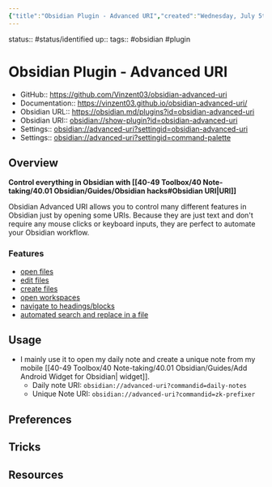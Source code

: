 ```yaml
---
{"title":"Obsidian Plugin - Advanced URI","created":"Wednesday, July 5th 2023, 8:47:35 PM +03:00","modified":"Monday, September 4th 2023, 9:36:11 PM +03:00","dg-publish":true,"permalink":"/40-49-toolbox/40-note-taking/40-01-obsidian/plugins/advanced-uri/","dgPassFrontmatter":true,"updated":"Monday, September 4th 2023, 9:36:11 PM +03:00"}
---
```



status:: #status/identified 
up:: 
tags:: #obsidian #plugin 

# Obsidian Plugin - Advanced URI

- GitHub:: https://github.com/Vinzent03/obsidian-advanced-uri
- Documentation:: https://vinzent03.github.io/obsidian-advanced-uri/
- Obsidian URL:: https://obsidian.md/plugins?id=obsidian-advanced-uri
- Obsidian URI:: [obsidian://show-plugin?id=obsidian-advanced-uri](obsidian://show-plugin?id=obsidian-advanced-uri)
- Settings:: [obsidian://advanced-uri?settingid=obsidian-advanced-uri](obsidian://advanced-uri?settingid=obsidian-advanced-uri)
- Settings:: [obsidian://advanced-uri?settingid=command-palette](obsidian://advanced-uri?settingid=hotkeys&data=test&mode=append)

## Overview

**Control everything in Obsidian with [[40-49 Toolbox/40 Note-taking/40.01 Obsidian/Guides/Obsidian hacks#Obsidian URI\|URI]]**

Obsidian Advanced URI allows you to control many different features in Obsidian just by opening some URIs. Because they are just text and don't require any mouse clicks or keyboard inputs, they are perfect to automate your Obsidian workflow.

### Features

- [open files](https://vinzent03.github.io/obsidian-advanced-uri/actions/navigation)
- [edit files](https://vinzent03.github.io/obsidian-advanced-uri/actions/writing)
- [create files](https://vinzent03.github.io/obsidian-advanced-uri/actions/writing)
- [open workspaces](https://vinzent03.github.io/obsidian-advanced-uri/actions/navigation)
- [navigate to headings/blocks](https://vinzent03.github.io/obsidian-advanced-uri/actions/navigation)
- [automated search and replace in a file](https://vinzent03.github.io/obsidian-advanced-uri/actions/search)

## Usage

- I mainly use it to open my daily note and create a unique note from my mobile [[40-49 Toolbox/40 Note-taking/40.01 Obsidian/Guides/Add Android Widget for Obsidian\| widget]].
	- Daily note URI: `obsidian://advanced-uri?commandid=daily-notes`
	- Unique Note URI: `obsidian://advanced-uri?commandid=zk-prefixer`


## Preferences



## Tricks



## Resources

